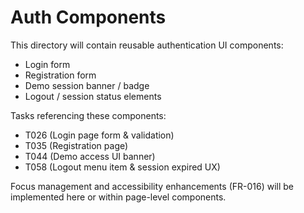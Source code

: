 # Auth Components

This directory will contain reusable authentication UI components:

- Login form
- Registration form
- Demo session banner / badge
- Logout / session status elements

Tasks referencing these components:

- T026 (Login page form & validation)
- T035 (Registration page)
- T044 (Demo access UI banner)
- T058 (Logout menu item & session expired UX)

Focus management and accessibility enhancements (FR-016) will be implemented here or within page-level components.
